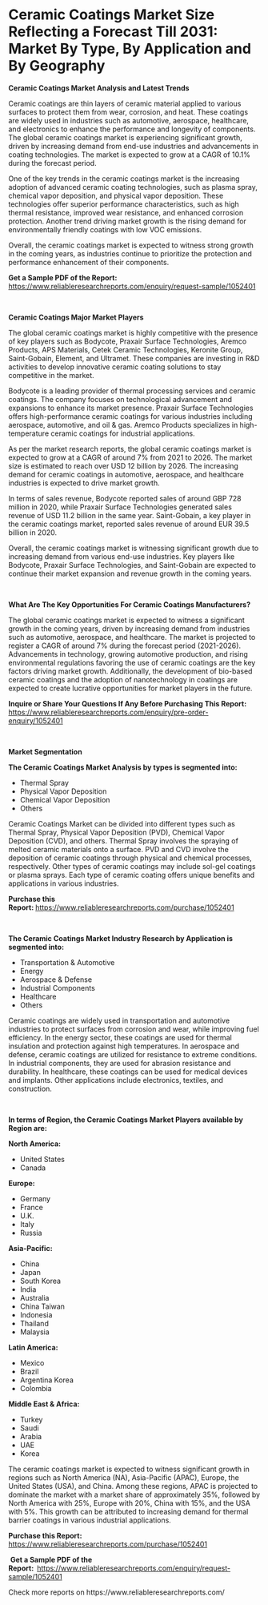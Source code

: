 <p><h1>Ceramic Coatings Market Size Reflecting a Forecast Till 2031: Market By Type, By Application and By Geography</h1></p><p><strong>Ceramic Coatings Market Analysis and Latest Trends</strong></p>
<p><p>Ceramic coatings are thin layers of ceramic material applied to various surfaces to protect them from wear, corrosion, and heat. These coatings are widely used in industries such as automotive, aerospace, healthcare, and electronics to enhance the performance and longevity of components. The global ceramic coatings market is experiencing significant growth, driven by increasing demand from end-use industries and advancements in coating technologies. The market is expected to grow at a CAGR of 10.1% during the forecast period.</p><p>One of the key trends in the ceramic coatings market is the increasing adoption of advanced ceramic coating technologies, such as plasma spray, chemical vapor deposition, and physical vapor deposition. These technologies offer superior performance characteristics, such as high thermal resistance, improved wear resistance, and enhanced corrosion protection. Another trend driving market growth is the rising demand for environmentally friendly coatings with low VOC emissions.</p><p>Overall, the ceramic coatings market is expected to witness strong growth in the coming years, as industries continue to prioritize the protection and performance enhancement of their components.</p></p>
<p><strong>Get a Sample PDF of the Report:&nbsp;</strong> <a href="https://www.reliableresearchreports.com/enquiry/request-sample/1052401">https://www.reliableresearchreports.com/enquiry/request-sample/1052401</a></p>
<p>&nbsp;</p>
<p><strong>Ceramic Coatings Major Market Players</strong></p>
<p><p>The global ceramic coatings market is highly competitive with the presence of key players such as Bodycote, Praxair Surface Technologies, Aremco Products, APS Materials, Cetek Ceramic Technologies, Keronite Group, Saint-Gobain, Element, and Ultramet. These companies are investing in R&D activities to develop innovative ceramic coating solutions to stay competitive in the market.</p><p>Bodycote is a leading provider of thermal processing services and ceramic coatings. The company focuses on technological advancement and expansions to enhance its market presence. Praxair Surface Technologies offers high-performance ceramic coatings for various industries including aerospace, automotive, and oil & gas. Aremco Products specializes in high-temperature ceramic coatings for industrial applications.</p><p>As per the market research reports, the global ceramic coatings market is expected to grow at a CAGR of around 7% from 2021 to 2026. The market size is estimated to reach over USD 12 billion by 2026. The increasing demand for ceramic coatings in automotive, aerospace, and healthcare industries is expected to drive market growth. </p><p>In terms of sales revenue, Bodycote reported sales of around GBP 728 million in 2020, while Praxair Surface Technologies generated sales revenue of USD 11.2 billion in the same year. Saint-Gobain, a key player in the ceramic coatings market, reported sales revenue of around EUR 39.5 billion in 2020.</p><p>Overall, the ceramic coatings market is witnessing significant growth due to increasing demand from various end-use industries. Key players like Bodycote, Praxair Surface Technologies, and Saint-Gobain are expected to continue their market expansion and revenue growth in the coming years.</p></p>
<p>&nbsp;</p>
<p><strong>What Are The Key Opportunities For Ceramic Coatings Manufacturers?</strong></p>
<p><p>The global ceramic coatings market is expected to witness a significant growth in the coming years, driven by increasing demand from industries such as automotive, aerospace, and healthcare. The market is projected to register a CAGR of around 7% during the forecast period (2021-2026). Advancements in technology, growing automotive production, and rising environmental regulations favoring the use of ceramic coatings are the key factors driving market growth. Additionally, the development of bio-based ceramic coatings and the adoption of nanotechnology in coatings are expected to create lucrative opportunities for market players in the future.</p></p>
<p><strong>Inquire or Share Your Questions If Any Before Purchasing This Report:</strong> <a href="https://www.reliableresearchreports.com/enquiry/pre-order-enquiry/1052401">https://www.reliableresearchreports.com/enquiry/pre-order-enquiry/1052401</a></p>
<p>&nbsp;</p>
<p><strong>Market Segmentation</strong></p>
<p><strong>The Ceramic Coatings Market Analysis by types is segmented into:</strong></p>
<p><ul><li>Thermal Spray</li><li>Physical Vapor Deposition</li><li>Chemical Vapor Deposition</li><li>Others</li></ul></p>
<p><p>Ceramic Coatings Market can be divided into different types such as Thermal Spray, Physical Vapor Deposition (PVD), Chemical Vapor Deposition (CVD), and others. Thermal Spray involves the spraying of melted ceramic materials onto a surface. PVD and CVD involve the deposition of ceramic coatings through physical and chemical processes, respectively. Other types of ceramic coatings may include sol-gel coatings or plasma sprays. Each type of ceramic coating offers unique benefits and applications in various industries.</p></p>
<p><strong>Purchase this Report:&nbsp;</strong><a href="https://www.reliableresearchreports.com/purchase/1052401">https://www.reliableresearchreports.com/purchase/1052401</a></p>
<p>&nbsp;</p>
<p><strong>The Ceramic Coatings Market Industry Research by Application is segmented into:</strong></p>
<p><ul><li>Transportation & Automotive</li><li>Energy</li><li>Aerospace & Defense</li><li>Industrial Components</li><li>Healthcare</li><li>Others</li></ul></p>
<p><p>Ceramic coatings are widely used in transportation and automotive industries to protect surfaces from corrosion and wear, while improving fuel efficiency. In the energy sector, these coatings are used for thermal insulation and protection against high temperatures. In aerospace and defense, ceramic coatings are utilized for resistance to extreme conditions. In industrial components, they are used for abrasion resistance and durability. In healthcare, these coatings can be used for medical devices and implants. Other applications include electronics, textiles, and construction.</p></p>
<p>&nbsp;</p>
<p><strong>In terms of Region, the Ceramic Coatings Market Players available by Region are:</strong></p>
<p>
    <p> <strong> North America: </strong>
        <ul>
            <li>United States</li>
            <li>Canada</li>
        </ul>
        </p> 
    <p> <strong> Europe: </strong>
        <ul>
            <li>Germany</li>
            <li>France</li>
            <li>U.K.</li>
            <li>Italy</li>
            <li>Russia</li>
        </ul>
        </p> 
    <p> <strong> Asia-Pacific: </strong>
        <ul>
            <li>China</li>
            <li>Japan</li>
            <li>South Korea</li>
            <li>India</li>
            <li>Australia</li>
            <li>China Taiwan</li>
            <li>Indonesia</li>
            <li>Thailand</li>
            <li>Malaysia</li>
        </ul>
        </p> 
    <p> <strong> Latin America: </strong>
        <ul>
            <li>Mexico</li>
            <li>Brazil</li>
            <li>Argentina Korea</li>
            <li>Colombia</li>
        </ul>
        </p> 
    <p> <strong> Middle East & Africa: </strong>
        <ul>
            <li>Turkey</li>
            <li>Saudi</li>
            <li>Arabia</li>
            <li>UAE</li>
            <li>Korea</li>
        </ul>
    </p>
    </p>
<p><p>The ceramic coatings market is expected to witness significant growth in regions such as North America (NA), Asia-Pacific (APAC), Europe, the United States (USA), and China. Among these regions, APAC is projected to dominate the market with a market share of approximately 35%, followed by North America with 25%, Europe with 20%, China with 15%, and the USA with 5%. This growth can be attributed to increasing demand for thermal barrier coatings in various industrial applications.</p></p>
<p><strong>Purchase this Report: </strong><a href="https://www.reliableresearchreports.com/purchase/1052401">https://www.reliableresearchreports.com/purchase/1052401</a></p>
<p>&nbsp;<strong>Get a Sample PDF of the Report:&nbsp;&nbsp;</strong><a href="https://www.reliableresearchreports.com/enquiry/request-sample/1052401">https://www.reliableresearchreports.com/enquiry/request-sample/1052401</a></p>
<p><strong></strong></p>
<p>Check more reports on https://www.reliableresearchreports.com/</p>